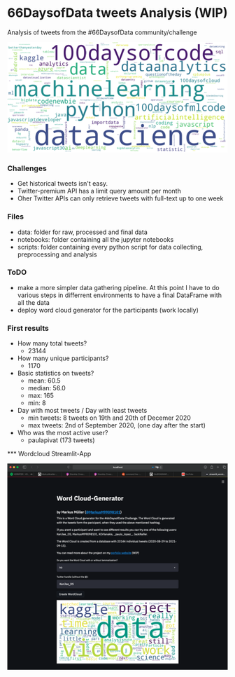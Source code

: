 # 66DaysofData tweets Analysis (WIP)
Analysis of tweets from the #66DaysofData community/challenge

![wordcloud](reports/figures/test_vertical.png)

### Challenges
- Get historical tweets isn't easy. 
- Twitter-premium API has a limit query amount per month
- Oher Twitter APIs can only retrieve tweets with full-text up to one week

### Files
- data: folder for raw, processed and final data
- notebooks: folder containing all the jupyter notebooks
- scripts: folder containing every python script for data collecting, preprocessing and analysis

### ToDO
- make a more simpler data gathering pipeline. At this point I have to do various steps in differrent environments to have a final DataFrame with all the data
- deploy word cloud generator for the participants (work locally)

### First results
- How many total tweets?
    - 23144
- How many unique participants?
    - 1170
- Basic statistics on tweets?
    - mean: 60.5
    - median: 56.0
    - max: 165
    - min: 8
- Day with most tweets / Day with least tweets
    - min tweets: 8 tweets on 19th and 20th of Decemer 2020
    - max tweets: 2nd of September 2020, (one day after the start)
- Who was the most active user?
    - paulapivat (173 tweets)

*** Wordcloud Streamlit-App

![wordcloud_app](reports/figures/Word_Cloud_App.png)
